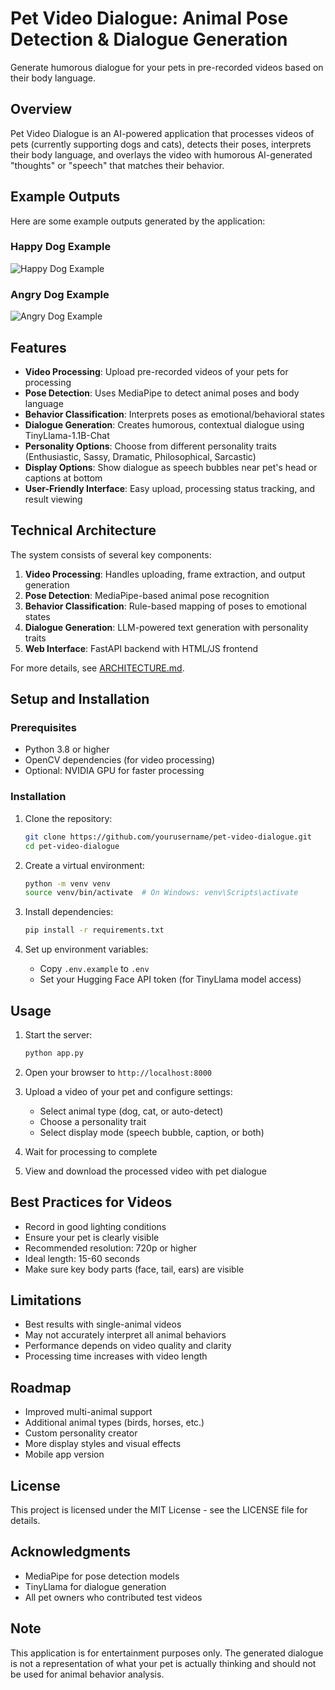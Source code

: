 # Pet Video Dialogue: Animal Pose Detection & Dialogue Generation

Generate humorous dialogue for your pets in pre-recorded videos based on their body language.

## Overview

Pet Video Dialogue is an AI-powered application that processes videos of pets (currently supporting dogs and cats), detects their poses, interprets their body language, and overlays the video with humorous AI-generated "thoughts" or "speech" that matches their behavior.

## Example Outputs

Here are some example outputs generated by the application:

### Happy Dog Example
![Happy Dog Example](sample_output/sample_happy_output.gif)

### Angry Dog Example
![Angry Dog Example](sample_output/sample_angry_output.gif)

## Features

- **Video Processing**: Upload pre-recorded videos of your pets for processing
- **Pose Detection**: Uses MediaPipe to detect animal poses and body language
- **Behavior Classification**: Interprets poses as emotional/behavioral states
- **Dialogue Generation**: Creates humorous, contextual dialogue using TinyLlama-1.1B-Chat
- **Personality Options**: Choose from different personality traits (Enthusiastic, Sassy, Dramatic, Philosophical, Sarcastic)
- **Display Options**: Show dialogue as speech bubbles near pet's head or captions at bottom
- **User-Friendly Interface**: Easy upload, processing status tracking, and result viewing

## Technical Architecture

The system consists of several key components:

1. **Video Processing**: Handles uploading, frame extraction, and output generation
2. **Pose Detection**: MediaPipe-based animal pose recognition
3. **Behavior Classification**: Rule-based mapping of poses to emotional states
4. **Dialogue Generation**: LLM-powered text generation with personality traits
5. **Web Interface**: FastAPI backend with HTML/JS frontend

For more details, see [ARCHITECTURE.md](ARCHITECTURE.md).

## Setup and Installation

### Prerequisites

- Python 3.8 or higher
- OpenCV dependencies (for video processing)
- Optional: NVIDIA GPU for faster processing

### Installation

1. Clone the repository:
   ```bash
   git clone https://github.com/yourusername/pet-video-dialogue.git
   cd pet-video-dialogue
   ```

2. Create a virtual environment:
   ```bash
   python -m venv venv
   source venv/bin/activate  # On Windows: venv\Scripts\activate
   ```

3. Install dependencies:
   ```bash
   pip install -r requirements.txt
   ```

4. Set up environment variables:
   - Copy `.env.example` to `.env`
   - Set your Hugging Face API token (for TinyLlama model access)

## Usage

1. Start the server:
   ```bash
   python app.py
   ```

2. Open your browser to `http://localhost:8000`

3. Upload a video of your pet and configure settings:
   - Select animal type (dog, cat, or auto-detect)
   - Choose a personality trait
   - Select display mode (speech bubble, caption, or both)

4. Wait for processing to complete

5. View and download the processed video with pet dialogue

## Best Practices for Videos

- Record in good lighting conditions
- Ensure your pet is clearly visible
- Recommended resolution: 720p or higher
- Ideal length: 15-60 seconds
- Make sure key body parts (face, tail, ears) are visible

## Limitations

- Best results with single-animal videos
- May not accurately interpret all animal behaviors
- Performance depends on video quality and clarity
- Processing time increases with video length

## Roadmap

- Improved multi-animal support
- Additional animal types (birds, horses, etc.)
- Custom personality creator
- More display styles and visual effects
- Mobile app version

## License

This project is licensed under the MIT License - see the LICENSE file for details.

## Acknowledgments

- MediaPipe for pose detection models
- TinyLlama for dialogue generation
- All pet owners who contributed test videos

## Note

This application is for entertainment purposes only. The generated dialogue is not a representation of what your pet is actually thinking and should not be used for animal behavior analysis.
